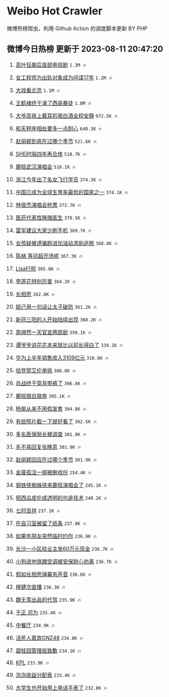 # Weibo Hot Crawler 



微博热榜爬虫，利用 Github Action 的调度脚本更新 BY PHP 


## 微博今日热榜 更新于 2023-08-11 20:47:20 
1. [高叶狂飙后首部电视剧](https://s.weibo.com/weibo?q=%23%E9%AB%98%E5%8F%B6%E7%8B%82%E9%A3%99%E5%90%8E%E9%A6%96%E9%83%A8%E7%94%B5%E8%A7%86%E5%89%A7%23&t=31&band_rank=1&Refer=top) `1.3M 🔥` 

1. [女工程师为出轨对象成为间谍17年](https://s.weibo.com/weibo?q=%23%E5%A5%B3%E5%B7%A5%E7%A8%8B%E5%B8%88%E4%B8%BA%E5%87%BA%E8%BD%A8%E5%AF%B9%E8%B1%A1%E6%88%90%E4%B8%BA%E9%97%B4%E8%B0%8D17%E5%B9%B4%23&t=31&band_rank=2&Refer=top) `1.2M 🔥` 

1. [大戏看北京](https://s.weibo.com/weibo?q=%23%E5%A4%A7%E6%88%8F%E7%9C%8B%E5%8C%97%E4%BA%AC%23&t=31&band_rank=3&Refer=top) `1.1M 🔥` 

1. [王鹤棣终于演了西装暴徒](https://s.weibo.com/weibo?q=%23%E7%8E%8B%E9%B9%A4%E6%A3%A3%E7%BB%88%E4%BA%8E%E6%BC%94%E4%BA%86%E8%A5%BF%E8%A3%85%E6%9A%B4%E5%BE%92%23&t=31&band_rank=4&Refer=top) `1.0M 🔥` 

1. [大爷高铁上戴耳机喝白酒全程安静](https://s.weibo.com/weibo?q=%23%E5%A4%A7%E7%88%B7%E9%AB%98%E9%93%81%E4%B8%8A%E6%88%B4%E8%80%B3%E6%9C%BA%E5%96%9D%E7%99%BD%E9%85%92%E5%85%A8%E7%A8%8B%E5%AE%89%E9%9D%99%23&t=31&band_rank=5&Refer=top) `972.5K 🔥` 

1. [和天秤座相处要多一点耐心](https://s.weibo.com/weibo?q=%E5%92%8C%E5%A4%A9%E7%A7%A4%E5%BA%A7%E7%9B%B8%E5%A4%84%E8%A6%81%E5%A4%9A%E4%B8%80%E7%82%B9%E8%80%90%E5%BF%83&t=31&band_rank=6&Refer=top) `640.3K 🔥` 

1. [赵丽颖到底在过哪个季节](https://s.weibo.com/weibo?q=%23%E8%B5%B5%E4%B8%BD%E9%A2%96%E5%88%B0%E5%BA%95%E5%9C%A8%E8%BF%87%E5%93%AA%E4%B8%AA%E5%AD%A3%E8%8A%82%23&t=31&band_rank=7&Refer=top) `521.6K 🔥` 

1. [SHE时隔四年再合体](https://s.weibo.com/weibo?q=%23SHE%E6%97%B6%E9%9A%94%E5%9B%9B%E5%B9%B4%E5%86%8D%E5%90%88%E4%BD%93%23&t=31&band_rank=8&Refer=top) `518.7K 🔥` 

1. [鹿晗武汉演唱会](https://s.weibo.com/weibo?q=%E9%B9%BF%E6%99%97%E6%AD%A6%E6%B1%89%E6%BC%94%E5%94%B1%E4%BC%9A&t=31&band_rank=9&Refer=top) `510.1K 🔥` 

1. [浙江今年出了名女飞行学员](https://s.weibo.com/weibo?q=%23%E6%B5%99%E6%B1%9F%E4%BB%8A%E5%B9%B4%E5%87%BA%E4%BA%86%E5%90%8D%E5%A5%B3%E9%A3%9E%E8%A1%8C%E5%AD%A6%E5%91%98%23&t=31&band_rank=10&Refer=top) `374.3K 🔥` 

1. [中国已成为全球生育率最低的国家之一](https://s.weibo.com/weibo?q=%23%E4%B8%AD%E5%9B%BD%E5%B7%B2%E6%88%90%E4%B8%BA%E5%85%A8%E7%90%83%E7%94%9F%E8%82%B2%E7%8E%87%E6%9C%80%E4%BD%8E%E7%9A%84%E5%9B%BD%E5%AE%B6%E4%B9%8B%E4%B8%80%23&t=31&band_rank=11&Refer=top) `374.1K 🔥` 

1. [林俊杰演唱会抢票](https://s.weibo.com/weibo?q=%E6%9E%97%E4%BF%8A%E6%9D%B0%E6%BC%94%E5%94%B1%E4%BC%9A%E6%8A%A2%E7%A5%A8&t=31&band_rank=12&Refer=top) `372.7K 🔥` 

1. [医药代表性贿赂医生](https://s.weibo.com/weibo?q=%23%E5%8C%BB%E8%8D%AF%E4%BB%A3%E8%A1%A8%E6%80%A7%E8%B4%BF%E8%B5%82%E5%8C%BB%E7%94%9F%23&t=31&band_rank=13&Refer=top) `370.5K 🔥` 

1. [雷军建议大家少刷手机](https://s.weibo.com/weibo?q=%23%E9%9B%B7%E5%86%9B%E5%BB%BA%E8%AE%AE%E5%A4%A7%E5%AE%B6%E5%B0%91%E5%88%B7%E6%89%8B%E6%9C%BA%23&t=31&band_rank=14&Refer=top) `369.7K 🔥` 

1. [女孩疑被诱骗跑进加油站求助逃脱](https://s.weibo.com/weibo?q=%23%E5%A5%B3%E5%AD%A9%E7%96%91%E8%A2%AB%E8%AF%B1%E9%AA%97%E8%B7%91%E8%BF%9B%E5%8A%A0%E6%B2%B9%E7%AB%99%E6%B1%82%E5%8A%A9%E9%80%83%E8%84%B1%23&t=31&band_rank=15&Refer=top) `368.4K 🔥` 

1. [陈赫 等邓超开场呢](https://s.weibo.com/weibo?q=%E9%99%88%E8%B5%AB%20%E7%AD%89%E9%82%93%E8%B6%85%E5%BC%80%E5%9C%BA%E5%91%A2&t=31&band_rank=16&Refer=top) `367.3K 🔥` 

1. [Lisa行程](https://s.weibo.com/weibo?q=%23Lisa%E8%A1%8C%E7%A8%8B%23&t=31&band_rank=17&Refer=top) `365.6K 🔥` 

1. [李莲花特别厉害](https://s.weibo.com/weibo?q=%E6%9D%8E%E8%8E%B2%E8%8A%B1%E7%89%B9%E5%88%AB%E5%8E%89%E5%AE%B3&t=31&band_rank=18&Refer=top) `364.2K 🔥` 

1. [长相思](https://s.weibo.com/weibo?q=%E9%95%BF%E7%9B%B8%E6%80%9D&t=31&band_rank=19&Refer=top) `362.8K 🔥` 

1. [妲己用一句话让太子破防](https://s.weibo.com/weibo?q=%E5%A6%B2%E5%B7%B1%E7%94%A8%E4%B8%80%E5%8F%A5%E8%AF%9D%E8%AE%A9%E5%A4%AA%E5%AD%90%E7%A0%B4%E9%98%B2&t=31&band_rank=20&Refer=top) `361.2K 🔥` 

1. [新冠三阳的人开始陆续出现](https://s.weibo.com/weibo?q=%23%E6%96%B0%E5%86%A0%E4%B8%89%E9%98%B3%E7%9A%84%E4%BA%BA%E5%BC%80%E5%A7%8B%E9%99%86%E7%BB%AD%E5%87%BA%E7%8E%B0%23&t=31&band_rank=21&Refer=top) `360.2K 🔥` 

1. [周翊然一天官宣两部剧](https://s.weibo.com/weibo?q=%23%E5%91%A8%E7%BF%8A%E7%84%B6%E4%B8%80%E5%A4%A9%E5%AE%98%E5%AE%A3%E4%B8%A4%E9%83%A8%E5%89%A7%23&t=31&band_rank=22&Refer=top) `359.1K 🔥` 

1. [谭爷爷说花花本来就比以前长得白了](https://s.weibo.com/weibo?q=%23%E8%B0%AD%E7%88%B7%E7%88%B7%E8%AF%B4%E8%8A%B1%E8%8A%B1%E6%9C%AC%E6%9D%A5%E5%B0%B1%E6%AF%94%E4%BB%A5%E5%89%8D%E9%95%BF%E5%BE%97%E7%99%BD%E4%BA%86%23&t=31&band_rank=23&Refer=top) `334.1K 🔥` 

1. [华为上半年销售收入3109亿元](https://s.weibo.com/weibo?q=%23%E5%8D%8E%E4%B8%BA%E4%B8%8A%E5%8D%8A%E5%B9%B4%E9%94%80%E5%94%AE%E6%94%B6%E5%85%A53109%E4%BA%BF%E5%85%83%23&t=31&band_rank=24&Refer=top) `316.6K 🔥` 

1. [哈登郭艾伦单挑](https://s.weibo.com/weibo?q=%23%E5%93%88%E7%99%BB%E9%83%AD%E8%89%BE%E4%BC%A6%E5%8D%95%E6%8C%91%23&t=31&band_rank=25&Refer=top) `306.8K 🔥` 

1. [肖战终于穿背带裤了](https://s.weibo.com/weibo?q=%23%E8%82%96%E6%88%98%E7%BB%88%E4%BA%8E%E7%A9%BF%E8%83%8C%E5%B8%A6%E8%A3%A4%E4%BA%86%23&t=31&band_rank=26&Refer=top) `306.4K 🔥` 

1. [鹿晗银白狼奔](https://s.weibo.com/weibo?q=%23%E9%B9%BF%E6%99%97%E9%93%B6%E7%99%BD%E7%8B%BC%E5%A5%94%23&t=31&band_rank=27&Refer=top) `305.1K 🔥` 

1. [杨紫从来不用假发套](https://s.weibo.com/weibo?q=%23%E6%9D%A8%E7%B4%AB%E4%BB%8E%E6%9D%A5%E4%B8%8D%E7%94%A8%E5%81%87%E5%8F%91%E5%A5%97%23&t=31&band_rank=28&Refer=top) `304.8K 🔥` 

1. [有些照片截一下就好看了](https://s.weibo.com/weibo?q=%23%E6%9C%89%E4%BA%9B%E7%85%A7%E7%89%87%E6%88%AA%E4%B8%80%E4%B8%8B%E5%B0%B1%E5%A5%BD%E7%9C%8B%E4%BA%86%23&t=31&band_rank=29&Refer=top) `302.5K 🔥` 

1. [多名医保局长被调查](https://s.weibo.com/weibo?q=%23%E5%A4%9A%E5%90%8D%E5%8C%BB%E4%BF%9D%E5%B1%80%E9%95%BF%E8%A2%AB%E8%B0%83%E6%9F%A5%23&t=31&band_rank=30&Refer=top) `301.9K 🔥` 

1. [毛不易回复张晚意](https://s.weibo.com/weibo?q=%23%E6%AF%9B%E4%B8%8D%E6%98%93%E5%9B%9E%E5%A4%8D%E5%BC%A0%E6%99%9A%E6%84%8F%23&t=31&band_rank=31&Refer=top) `301.9K 🔥` 

1. [赵丽颖回应在过哪个季节](https://s.weibo.com/weibo?q=%23%E8%B5%B5%E4%B8%BD%E9%A2%96%E5%9B%9E%E5%BA%94%E5%9C%A8%E8%BF%87%E5%93%AA%E4%B8%AA%E5%AD%A3%E8%8A%82%23&t=31&band_rank=32&Refer=top) `301.9K 🔥` 

1. [金晨孤注一掷被删戏份](https://s.weibo.com/weibo?q=%23%E9%87%91%E6%99%A8%E5%AD%A4%E6%B3%A8%E4%B8%80%E6%8E%B7%E8%A2%AB%E5%88%A0%E6%88%8F%E4%BB%BD%23&t=31&band_rank=33&Refer=top) `254.4K 🔥` 

1. [钢铁侠蜘蛛侠来鹿晗演唱会了](https://s.weibo.com/weibo?q=%23%E9%92%A2%E9%93%81%E4%BE%A0%E8%9C%98%E8%9B%9B%E4%BE%A0%E6%9D%A5%E9%B9%BF%E6%99%97%E6%BC%94%E5%94%B1%E4%BC%9A%E4%BA%86%23&t=31&band_rank=34&Refer=top) `245.1K 🔥` 

1. [把西瓜皮吃成透明的也是技术](https://s.weibo.com/weibo?q=%23%E6%8A%8A%E8%A5%BF%E7%93%9C%E7%9A%AE%E5%90%83%E6%88%90%E9%80%8F%E6%98%8E%E7%9A%84%E4%B9%9F%E6%98%AF%E6%8A%80%E6%9C%AF%23&t=31&band_rank=35&Refer=top) `240.2K 🔥` 

1. [七时吉祥](https://s.weibo.com/weibo?q=%E4%B8%83%E6%97%B6%E5%90%89%E7%A5%A5&t=31&band_rank=36&Refer=top) `237.1K 🔥` 

1. [在自习室被留了纸条](https://s.weibo.com/weibo?q=%E5%9C%A8%E8%87%AA%E4%B9%A0%E5%AE%A4%E8%A2%AB%E7%95%99%E4%BA%86%E7%BA%B8%E6%9D%A1&t=31&band_rank=37&Refer=top) `237.0K 🔥` 

1. [如果有朋友突然临时约你](https://s.weibo.com/weibo?q=%E5%A6%82%E6%9E%9C%E6%9C%89%E6%9C%8B%E5%8F%8B%E7%AA%81%E7%84%B6%E4%B8%B4%E6%97%B6%E7%BA%A6%E4%BD%A0&t=31&band_rank=38&Refer=top) `236.9K 🔥` 

1. [长沙一小区给业主发60万元现金](https://s.weibo.com/weibo?q=%23%E9%95%BF%E6%B2%99%E4%B8%80%E5%B0%8F%E5%8C%BA%E7%BB%99%E4%B8%9A%E4%B8%BB%E5%8F%9160%E4%B8%87%E5%85%83%E7%8E%B0%E9%87%91%23&t=31&band_rank=39&Refer=top) `236.7K 🔥` 

1. [小狗进地铁蹭空调被安保耐心劝离](https://s.weibo.com/weibo?q=%23%E5%B0%8F%E7%8B%97%E8%BF%9B%E5%9C%B0%E9%93%81%E8%B9%AD%E7%A9%BA%E8%B0%83%E8%A2%AB%E5%AE%89%E4%BF%9D%E8%80%90%E5%BF%83%E5%8A%9D%E7%A6%BB%23&t=31&band_rank=40&Refer=top) `236.7K 🔥` 

1. [假如长相思弹幕有声音](https://s.weibo.com/weibo?q=%23%E5%81%87%E5%A6%82%E9%95%BF%E7%9B%B8%E6%80%9D%E5%BC%B9%E5%B9%95%E6%9C%89%E5%A3%B0%E9%9F%B3%23&t=31&band_rank=41&Refer=top) `236.6K 🔥` 

1. [檀健次直播](https://s.weibo.com/weibo?q=%E6%AA%80%E5%81%A5%E6%AC%A1%E7%9B%B4%E6%92%AD&t=31&band_rank=42&Refer=top) `236.3K 🔥` 

1. [魏无羡出品的代驾](https://s.weibo.com/weibo?q=%E9%AD%8F%E6%97%A0%E7%BE%A1%E5%87%BA%E5%93%81%E7%9A%84%E4%BB%A3%E9%A9%BE&t=31&band_rank=43&Refer=top) `235.9K 🔥` 

1. [于正 邓为](https://s.weibo.com/weibo?q=%E4%BA%8E%E6%AD%A3%20%E9%82%93%E4%B8%BA&t=31&band_rank=44&Refer=top) `235.4K 🔥` 

1. [中餐厅](https://s.weibo.com/weibo?q=%E4%B8%AD%E9%A4%90%E5%8E%85&t=31&band_rank=45&Refer=top) `234.9K 🔥` 

1. [活死人嘉宾GNZ48](https://s.weibo.com/weibo?q=%E6%B4%BB%E6%AD%BB%E4%BA%BA%E5%98%89%E5%AE%BEGNZ48&t=31&band_rank=46&Refer=top) `234.8K 🔥` 

1. [碧桂园管理层致歉](https://s.weibo.com/weibo?q=%23%E7%A2%A7%E6%A1%82%E5%9B%AD%E7%AE%A1%E7%90%86%E5%B1%82%E8%87%B4%E6%AD%89%23&t=31&band_rank=47&Refer=top) `234.1K 🔥` 

1. [KPL](https://s.weibo.com/weibo?q=KPL&t=31&band_rank=48&Refer=top) `233.9K 🔥` 

1. [泡泡收益分配表](https://s.weibo.com/weibo?q=%E6%B3%A1%E6%B3%A1%E6%94%B6%E7%9B%8A%E5%88%86%E9%85%8D%E8%A1%A8&t=31&band_rank=49&Refer=top) `233.4K 🔥` 

1. [大学生也开始用上电话手表了](https://s.weibo.com/weibo?q=%23%E5%A4%A7%E5%AD%A6%E7%94%9F%E4%B9%9F%E5%BC%80%E5%A7%8B%E7%94%A8%E4%B8%8A%E7%94%B5%E8%AF%9D%E6%89%8B%E8%A1%A8%E4%BA%86%23&t=31&band_rank=50&Refer=top) `232.8K 🔥` 

